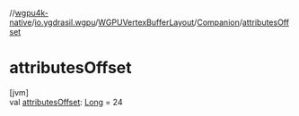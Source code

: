 //[wgpu4k-native](../../../../index.md)/[io.ygdrasil.wgpu](../../index.md)/[WGPUVertexBufferLayout](../index.md)/[Companion](index.md)/[attributesOffset](attributes-offset.md)

# attributesOffset

[jvm]\
val [attributesOffset](attributes-offset.md): [Long](https://kotlinlang.org/api/core/kotlin-stdlib/kotlin/-long/index.html) = 24